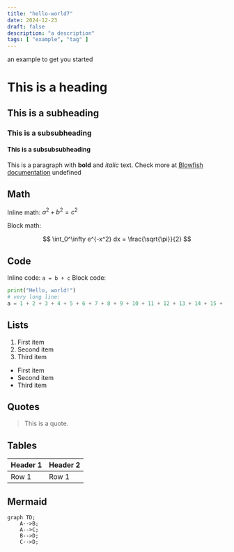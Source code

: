 ```yaml
---
title: "hello-world7"
date: 2024-12-23
draft: false
description: "a description"
tags: [ "example", "tag" ]
---
```


an example to get you started

# This is a heading

## This is a subheading

### This is a subsubheading

#### This is a subsubsubheading

This is a paragraph with **bold** and *italic* text.
Check more at [Blowfish documentation](https://blowfish.page/)
undefined

## Math

Inline math: $a^2 + b^2 = c^2$

Block math:

$$
\int_0^\infty e^{-x^2} dx = \frac{\sqrt{\pi}}{2}
$$

## Code

Inline code: `a = b + c`
Block code:

```python
print("Hello, world!")
# very long line:
a = 1 + 2 + 3 + 4 + 5 + 6 + 7 + 8 + 9 + 10 + 11 + 12 + 13 + 14 + 15 + 16 + 17 + 18 + 19 + 20 + 21
```

## Lists

1. First item
2. Second item
3. Third item

- First item
- Second item
- Third item

## Quotes

> This is a quote.

## Tables

| Header 1 | Header 2 |
|----------|----------|
| Row 1    | Row 1    |

## Mermaid

```mermaid
graph TD;
    A-->B;
    A-->C;
    B-->D;
    C-->D;
```
